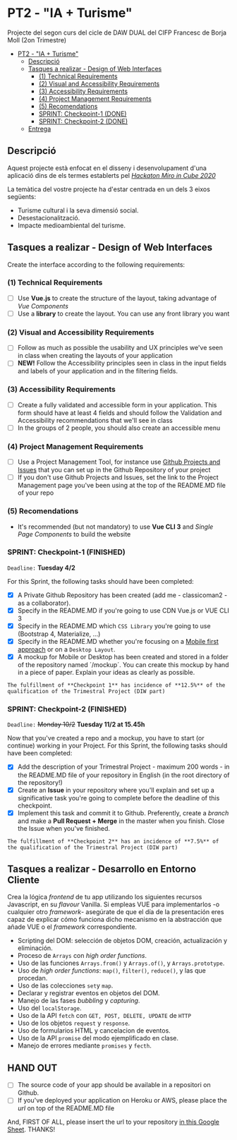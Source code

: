 # PT2 - "IA + Turisme"

Projecte del segon curs del cicle de DAW DUAL del CIFP Francesc de Borja Moll (2on Trimestre)

- [PT2 - "IA + Turisme"](#pt2---ia--turisme)
  * [Descripció](#descripcio)
  * [Tasques a realizar - Design of Web Interfaces](#tasques-a-realizar---design-of-web-interfaces)
    + [(1) Technical Requirements](#1-technical-requirements)
    + [(2) Visual and Accessibility Requirements](#2-visual-and-accessibility-requirements)
    + [(3) Accessibility Requirements](#3-accessibility-requirements)
    + [(4) Project Management Requirements](#4-project-management-requirements)
    + [(5) Recomendations](#5-recomendations)
    + [SPRINT: Checkpoint-1 (DONE)](#sprint-checkpoint-1-done)
    + [SPRINT: Checkpoint-2 (DONE)](#sprint-checkpoint-2-done)
  * [Entrega](#entrega)

## Descripció

Aquest projecte està enfocat en el disseny i desenvolupament d'una aplicació dins de els termes establerts pel [*Hackaton Miro in Cube 2020*](http://www.programmemiro.fr/miro-in-cube/es/)

La temàtica del vostre projecte ha d'estar centrada en un dels 3 eixos següents:

- Turisme cultural i la seva dimensió social.
- Desestacionalització.
- Impacte medioambiental del turisme.

## Tasques a realizar - Design of Web Interfaces

Create the interface according to the following requirements:

### (1) Technical Requirements

- [ ] Use **Vue.js** to create the structure of the layout, taking advantage of _Vue Components_
- [ ] Use a **library** to create the layout. You can use any front library you want

### (2) Visual and Accessibility Requirements

- [ ] Follow as much as possible the usability and UX principles we've seen in class when creating the layouts of your application
- [ ] **NEW!** Follow the Accessibility principles seen in class in the input fields and labels of your application and in the filtering fields.

### (3) Accessibility Requirements

- [ ] Create a fully validated and accessible form in your application. This form should have at least 4 fields and should follow the Validation and Accessibility recommendations that we'll see in class
- [ ] In the groups of 2 people, you should also create an accessible menu

### (4) Project Management Requirements

- [ ] Use a Project Management Tool, for instance use [Github Projects and Issues](https://github.com/classicoman2/skills2020-quick-website-develop) that you can set up in the Github Repository of your project
- [ ] If you don't use Github Projects and Issues, set the link to the Project Management page you've been using at the top of the README.MD file of your repo

### (5) Recomendations

- It's recommended (but not mandatory) to use **Vue CLI 3** and _Single Page Components_ to build the website

### SPRINT: Checkpoint-1 (FINISHED)

`Deadline:`  **Tuesday 4/2**

For this Sprint, the following tasks should have been completed:

- [x] A Private Github Repository has been created (add me - classicoman2 - as a collaborator).
- [x] Specify in the README.MD if you're going to use CDN Vue.js or VUE CLI 3
- [x] Specify in the README.MD which `CSS Library` you're going to use (Bootstrap 4, Materialize, ...)
- [X] Specify in the README.MD whether you're focusing on a [Mobile first approach](https://medium.com/@Vincentxia77/what-is-mobile-first-design-why-its-important-how-to-make-it-7d3cf2e29d00) or on a `Desktop Layout`.
- [x] A mockup for Mobile or Desktop has been created and stored in a folder of the repository named  ´/mockup´. You can create this mockup by hand in a piece of paper. Explain your ideas as clearly as possible.

`The fulfillment of **Checkpoint 1** has incidence of **12.5%** of the qualification of the Trimestral Project (DIW part)`

### SPRINT: Checkpoint-2 (FINISHED)

`Deadline:` ~~Monday 10/2~~ **Tuesday 11/2 at 15.45h**

Now that you've created a repo and a mockup, you have to start (or continue) working in your Project.
For this Sprint, the following tasks should have been completed:

- [x] Add the description of your Trimestral Project - maximum 200 words - in the README.MD file of your repository in English (in the root directory of the repository!)
- [x] Create an **Issue** in your repository where you'll explain and set up a significative task you're going to complete before the deadline of this checkpoint.
- [x] Implement this task and commit it to Github. Preferently, create a _branch_ and make a **Pull Request + Merge** in the master when you finish. Close the Issue when you've finished.

`The fulfillment of **Checkpoint 2** has an incidence of **7.5%** of the qualification of the Trimestral Project (DIW part)`

## Tasques a realizar - Desarrollo en Entorno Cliente

Crea la lógica _frontend_ de tu app utilizando los siguientes recursos Javascript, en su _flavour_ Vanilla. Si empleas VUE para implementarlos -o cualquier otro _framework_- asegúrate de que el día de la presentación eres capaz de explicar cómo funciona dicho mecanismo en la abstracción que añade VUE o el _framework_ correspondiente.

 - Scripting del DOM: selección de objetos DOM, creación, actualización y eliminación.
 - Proceso de `Arrays` con _high order functions_.
 - Uso de las funciones `Arrays.from()` y `Arrays.of()`, y `Arrays.prototype`.
 - Uso de _high order functions_: `map()`, `filter()`, `reduce()`, y las que procedan.
 - Uso de las colecciones `set`y `map`.
 - Declarar y registrar eventos en objetos del DOM.
 - Manejo de las fases _bubbling_ y _capturing_.
 - Uso del `localStorage`.
 - Uso de la API `fetch` con `GET, POST, DELETE, UPDATE` de `HTTP`
 - Uso de los objetos `request` y `response`.
 - Uso de formularios HTML y cancelacion de eventos.
 - Uso de la API `promise` del modo ejemplificado en clase.
 - Manejo de errores mediante `promises` y `fecth`.


## HAND OUT

- [ ] The source code of your app should be available in a repositori on Github. 
- [ ] If you've deployed your application on Heroku or AWS, please place the *url* on top of the README.MD file

And, FIRST OF ALL, please insert the url to your repository [in this Google Sheet](https://docs.google.com/spreadsheets/d/1FixUlq-GTvYyesiMveXqQXBJHB8PvEcZjMoXzAhiySw/edit#gid=0). THANKS!



